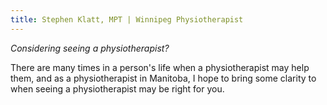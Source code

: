 ```yaml
---
title: Stephen Klatt, MPT | Winnipeg Physiotherapist 
---
```

*Considering seeing a physiotherapist?*
   
There are many times in a person's life when a physiotherapist may help them, and as a physiotherapist in Manitoba, I hope to bring some clarity to when seeing a physiotherapist may be right for you. 
